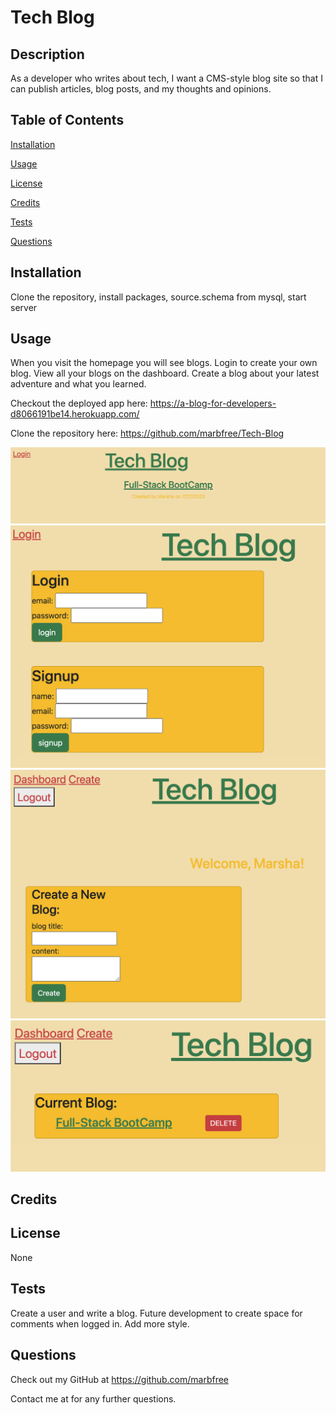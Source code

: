 # Tech Blog 
## Description 
  As a developer who writes about tech, I want a CMS-style blog site so that I can publish articles, blog posts, and my thoughts and opinions.
## Table of Contents
[Installation](#installation) 

[Usage](#usage)

[License](#license)

[Credits](#credits)

[Tests](#tests)

[Questions](#questions)

## Installation 
  Clone the repository, install packages, source.schema from mysql, start server
## Usage 
  When you visit the homepage you will see blogs.  Login to create your own blog.  View all your blogs on the dashboard.  Create a blog about your latest adventure and what you learned.

  Checkout the deployed app here:
  https://a-blog-for-developers-d8066191be14.herokuapp.com/

  Clone the repository here:
  https://github.com/marbfree/Tech-Blog

![alt text](./assets/Screenshot%202023-07-27%20at%203.38.25%20PM.png)
![alt text](./assets/Screenshot%202023-07-27%20at%203.39.27%20PM.png)
![alt text](./assets/Screenshot%202023-07-27%20at%203.40.05%20PM.png)
![alt text](./assets/Screenshot%202023-07-27%20at%203.40.15%20PM.png)

## Credits 
  
## License
  None
      
      
## Tests 
  Create a user and write a blog.  Future development to create space for comments when logged in.  Add more style.
## Questions
Check out my GitHub at https://github.com/marbfree 

Contact me at  for any further questions.


